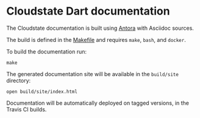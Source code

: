 # Cloudstate Dart documentation

The Cloudstate documentation is built using [Antora](https://antora.org) with Asciidoc sources.

The build is defined in the [Makefile](Makefile) and requires `make`, `bash`, and `docker`.

To build the documentation run:

```
make
```

The generated documentation site will be available in the `build/site` directory:

```
open build/site/index.html
```

Documentation will be automatically deployed on tagged versions, in the Travis CI builds.
